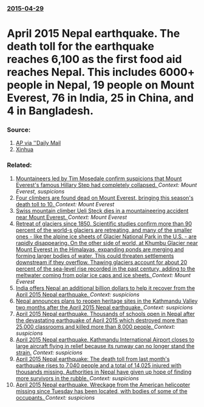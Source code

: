 ### [2015-04-29](/news/2015/04/29/index.md)

# April 2015 Nepal earthquake. The death toll for the earthquake reaches 6,100 as the first food aid reaches Nepal. This includes 6000+ people in Nepal, 19 people on Mount Everest, 76 in India, 25 in China, and 4 in Bangladesh. 




### Source:

1. [AP via ''Daily Mail](http://www.dailymail.co.uk/wires/ap/article-3060296/Nepal-quake-toll-tops-5-000-aid-reach-area-near-epicenter.html?ITO=1490&ns_mchannel=rss&ns_campaign=1490)
2. [Xinhua](http://news.xinhuanet.com/english/2015-04/29/c_134195629.htm)

### Related:

1. [Mountaineers led by Tim Mosedale confirm suspicions that Mount Everest's famous Hillary Step had completely collapsed. ](/news/2017/05/21/mountaineers-led-by-tim-mosedale-confirm-suspicions-that-mount-everest-s-famous-hillary-step-had-completely-collapsed.md) _Context: Mount Everest, suspicions_
2. [Four climbers are found dead on Mount Everest, bringing this season's death toll to 10. ](/news/2017/05/24/four-climbers-are-found-dead-on-mount-everest-bringing-this-season-s-death-toll-to-10.md) _Context: Mount Everest_
3. [Swiss mountain climber Ueli Steck dies in a mountaineering accident near Mount Everest. ](/news/2017/04/30/swiss-mountain-climber-ueli-steck-dies-in-a-mountaineering-accident-near-mount-everest.md) _Context: Mount Everest_
4. [Retreat of glaciers since 1850. Scientific studies confirm more than 90 percent of the world-s glaciers are retreating, and many of the smaller ones - like the alpine ice sheets of Glacier National Park in the U.S. - are rapidly disappearing. On the other side of world, at Khumbu Glacier near Mount Everest in the Himalayas, expanding ponds are merging and forming larger bodies of water. This could threaten settlements downstream if they overflow. Thawing glaciers account for about 20 percent of the sea-level rise recorded in the past century, adding to the meltwater coming from polar ice caps and ice sheets. ](/news/2015/11/27/retreat-of-glaciers-since-1850-scientific-studies-confirm-more-than-90-percent-of-the-world-s-glaciers-are-retreating-and-many-of-the-sm.md) _Context: Mount Everest_
5. [India offers Nepal an additional billion dollars to help it recover from the April 2015 Nepal earthquake. ](/news/2015/06/25/india-offers-nepal-an-additional-billion-dollars-to-help-it-recover-from-the-april-2015-nepal-earthquake.md) _Context: suspicions_
6. [Nepal announces plans to reopen heritage sites in the Kathmandu Valley two months after the April 2015 Nepal earthquake. ](/news/2015/06/15/nepal-announces-plans-to-reopen-heritage-sites-in-the-kathmandu-valley-two-months-after-the-april-2015-nepal-earthquake.md) _Context: suspicions_
7. [April 2015 Nepal earthquake. Thousands of schools open in Nepal after the devastating earthquake of April 2015 which destroyed more than 25,000 classrooms and killed more than 8,000 people. ](/news/2015/05/31/april-2015-nepal-earthquake-thousands-of-schools-open-in-nepal-after-the-devastating-earthquake-of-april-2015-which-destroyed-more-than-25.md) _Context: suspicions_
8. [April 2015 Nepal earthquake. Kathmandu International Airport closes to large aircraft flying in relief because its runway can no longer stand the strain.](/news/2015/05/3/april-2015-nepal-earthquake-kathmandu-international-airport-closes-to-large-aircraft-flying-in-relief-because-its-runway-can-no-longer-stan.md) _Context: suspicions_
9. [April 2015 Nepal earthquake: The death toll from last month's earthquake rises to 7,040 people and a total of 14,025 injured with thousands missing. Authorities in Nepal have given up hope of finding more survivors in the rubble. ](/news/2015/05/2/april-2015-nepal-earthquake-the-death-toll-from-last-month-s-earthquake-rises-to-7-040-people-and-a-total-of-14-025-injured-with-thousands.md) _Context: suspicions_
10. [ April 2015 Nepal earthquake. Wreckage from the American helicopter missing since Tuesday has been located, with bodies of some of the occupants. ](/news/2015/05/15/april-2015-nepal-earthquake-wreckage-from-the-american-helicopter-missing-since-tuesday-has-been-located-with-bodies-of-some-of-the-occup.md) _Context: suspicions_

